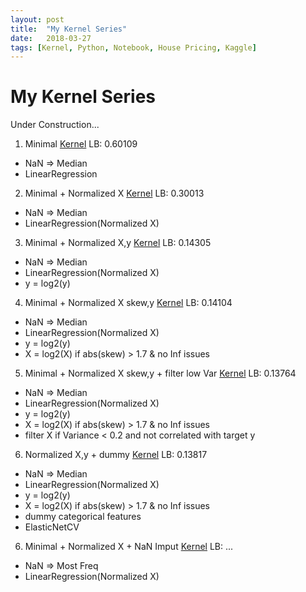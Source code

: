 ```yaml
---
layout: post
title:  "My Kernel Series"
date:   2018-03-27
tags: [Kernel, Python, Notebook, House Pricing, Kaggle]
---
```


# My Kernel Series
Under Construction...

1. Minimal [Kernel](https://www.kaggle.com/mineshjethva/let-s-do-the-minimal) LB: 0.60109
  * NaN =&gt; Median
  * LinearRegression

2. Minimal + Normalized X [Kernel](https://www.kaggle.com/mineshjethva/the-minimal-normalize-x) LB: 0.30013
  * NaN =&gt; Median
  * LinearRegression(Normalized X)

3. Minimal + Normalized X,y [Kernel](https://www.kaggle.com/mineshjethva/the-minimal-normalize-x-y) LB: 0.14305
  * NaN =&gt; Median
  * LinearRegression(Normalized X)
  * y = log2(y)

4. Minimal + Normalized X skew,y [Kernel](https://www.kaggle.com/mineshjethva/the-minimal-normalize-x-skew-y) LB: 0.14104
  * NaN =&gt; Median
  * LinearRegression(Normalized X)
  * y = log2(y)
  * X = log2(X) if abs(skew) &gt; 1.7 &amp; no Inf issues

5. Minimal + Normalized X skew,y + filter low Var [Kernel](https://www.kaggle.com/mineshjethva/the-minimal-normalize-x-skew-y-exploratory) LB: 0.13764
  * NaN =&gt; Median
  * LinearRegression(Normalized X)
  * y = log2(y)
  * X = log2(X) if abs(skew) &gt; 1.7 &amp; no Inf issues
  * filter X if Variance < 0.2 and not correlated with target y

6. Normalized X,y + dummy [Kernel](https://www.kaggle.com/mineshjethva/the-minimal-normalize-x-skew-y-categoricals) LB: 0.13817
  * NaN =&gt; Median
  * LinearRegression(Normalized X)
  * y = log2(y)
  * X = log2(X) if abs(skew) &gt; 1.7 &amp; no Inf issues
  * dummy categorical features
  * ElasticNetCV

6. Minimal + Normalized X + NaN Imput [Kernel]() LB: ...
  * NaN =&gt; Most Freq
  * LinearRegression(Normalized X)
 
